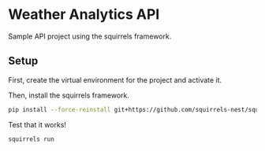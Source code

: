 # Weather Analytics API

Sample API project using the squirrels framework.

## Setup

First, create the virtual environment for the project and activate it.

Then, install the squirrels framework.

```bash
pip install --force-reinstall git+https://github.com/squirrels-nest/squirrels.git@dev
```

Test that it works!

```bash
squirrels run
```
